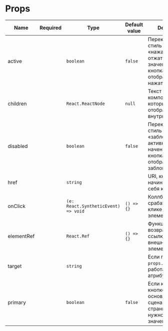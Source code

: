 # Props
| Name | Required | Type | Default value | Description |
|---|:-:|---|---|---|
| active || `boolean` | `false` | Переключает стиль кнопки «нажатая/отжатая». При значении `true` кнопка отображается как нажатая. |
| children || `React.ReactNode` | `null` | Текст или компонент, который отображается внутри кнопки. |
| disabled || `boolean` | `false` | Переключает стиль кнопки «заблокированная/активная». При начении `true` кнопка отображается как заблокированная. |
| href || `string` || URI, кнопка начинает вести себя как ссылка. |
| onClick || `(e: React.SyntheticEvent) => void` | `() => {}` | Коллбэк, который срабатывает при клике на внешний элемент кнопки. |
| elementRef || `React.Ref` | `() => {}` | Функция, которая возвращает ссылку на ноду внешнего элемента кнопки. |
| target || `string` || Если передан `props.href`, работает как атрибут тега `A`. |
| primary || `boolean` | `false` | Если клик по кнопке выполняет основной сценарий на странице, то нужно выставить значение `true`. |